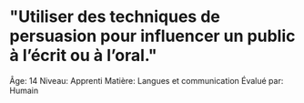 # "Utiliser des techniques de persuasion pour influencer un public à l’écrit ou à l’oral."

Âge: 14
Niveau: Apprenti
Matière: Langues et communication
Évalué par: Humain